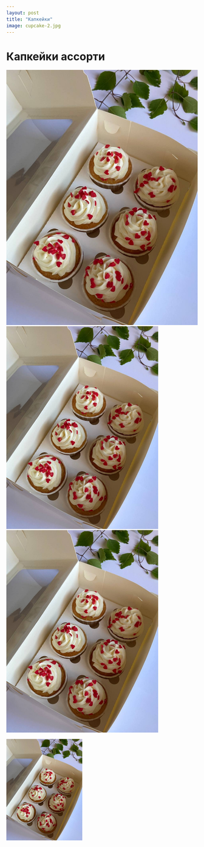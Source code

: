 ```yaml
---
layout: post
title: "Капкейки"
image: cupcake-2.jpg
---
```


# Капкейки ассорти 

![alt text](\assets\img\cupcake-1.jpg "Cupcake")
<img src="\assets\img\cupcake-1.jpg" alt="drawing" width="400"/>
    <img src="\assets\img\cupcake-1.jpg" alt="drawing" width="400"/>

<img src="\assets\img\cupcake-1.jpg" alt="drawing" style="width:200px; display:block"/>